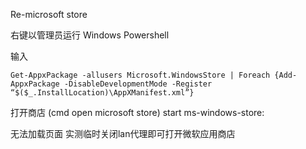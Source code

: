 Re-microsoft store

右键以管理员运行 Windows Powershell 

输入
``` 
Get-AppxPackage -allusers Microsoft.WindowsStore | Foreach {Add-AppxPackage -DisableDevelopmentMode -Register “$($_.InstallLocation)\AppXManifest.xml”}
``` 

打开商店 (cmd open microsoft store)
    start ms-windows-store:

无法加载页面
实测临时关闭lan代理即可打开微软应用商店
